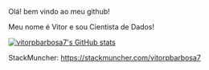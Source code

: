 Olá! bem vindo ao meu github!

Meu nome é Vitor e sou Cientista de Dados!

[![vitorpbarbosa7's GitHub stats](https://github-readme-stats.vercel.app/api?username=vitorpbarbosa7)](https://github.com/vitorpbarbosa7/github-readme-stats)

StackMuncher:
https://stackmuncher.com/vitorpbarbosa7
